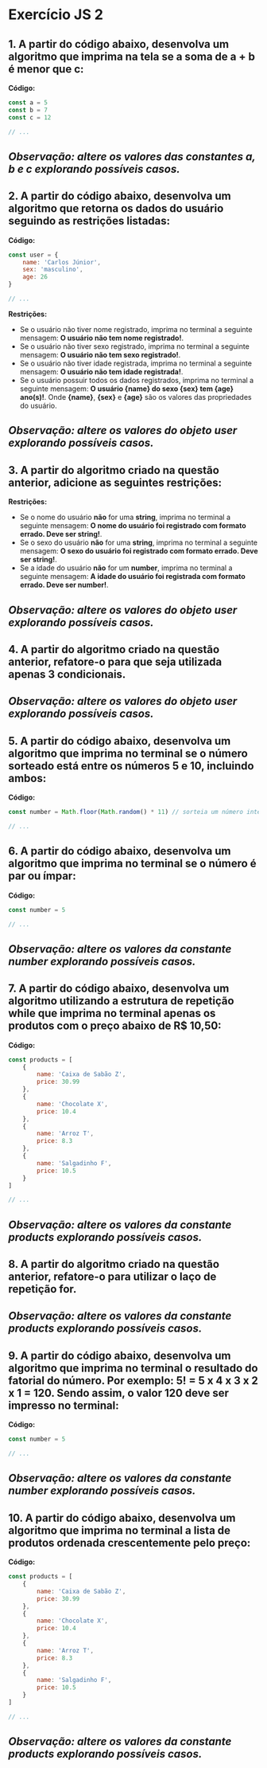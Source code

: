# Exercício JS 2

## 1. A partir do código abaixo, desenvolva um algoritmo que imprima na tela se a soma de a + b é menor que c:
**Código:**
```JavaScript
const a = 5
const b = 7
const c = 12

// ...
```

## ***Observação:** altere os valores das constantes **a**, **b** e **c** explorando possíveis casos.*

## 2. A partir do código abaixo, desenvolva um algoritmo que retorna os dados do usuário seguindo as restrições listadas:
**Código:**
```JavaScript
const user = {
    name: 'Carlos Júnior',
    sex: 'masculino',
    age: 26
}

// ...
```
**Restrições:**
- Se o usuário não tiver nome registrado, imprima no terminal a seguinte mensagem: **O usuário não tem nome registrado!**.
- Se o usuário não tiver sexo registrado, imprima no terminal a seguinte mensagem: **O usuário não tem sexo registrado!**.
- Se o usuário não tiver idade registrada, imprima no terminal a seguinte mensagem: **O usuário não tem idade registrada!**.
- Se o usuário possuir todos os dados registrados, imprima no terminal a seguinte mensagem: **O usuário {name} do sexo {sex} tem {age} ano(s)!**. Onde **{name}**, **{sex}** e **{age}** são os valores das propriedades do usuário.

## ***Observação:** altere os valores do objeto **user** explorando possíveis casos.*

## 3. A partir do algoritmo criado na questão anterior, adicione as seguintes restrições:
**Restrições:**
- Se o nome do usuário **não** for uma **string**, imprima no terminal a seguinte mensagem: **O nome do usuário foi registrado com formato errado. Deve ser string!**.
- Se o sexo do usuário **não** for uma **string**, imprima no terminal a seguinte mensagem: **O sexo do usuário foi registrado com formato errado. Deve ser string!**.
- Se a idade do usuário **não** for um **number**, imprima no terminal a seguinte mensagem: **A idade do usuário foi registrada com formato errado. Deve ser number!**.

## ***Observação:** altere os valores do objeto **user** explorando possíveis casos.*

## 4. A partir do algoritmo criado na questão anterior, refatore-o para que seja utilizada apenas 3 condicionais.

## ***Observação:** altere os valores do objeto **user** explorando possíveis casos.*

## 5. A partir do código abaixo, desenvolva um algoritmo que imprima no terminal se o número sorteado está entre os números 5 e 10, incluindo ambos:
**Código:**
```JavaScript
const number = Math.floor(Math.random() * 11) // sorteia um número inteiro entre 0 e 10 (incluindo 0 e 10)

// ...
```

## 6. A partir do código abaixo, desenvolva um algoritmo que imprima no terminal se o número é par ou ímpar:
**Código:**
```JavaScript
const number = 5

// ...
```

## ***Observação:** altere os valores da constante **number** explorando possíveis casos.*

## 7. A partir do código abaixo, desenvolva um algoritmo utilizando a estrutura de repetição **while** que imprima no terminal apenas os produtos com o preço abaixo de R$ 10,50:
**Código:**
```JavaScript
const products = [
    {
        name: 'Caixa de Sabão Z',
        price: 30.99
    },
    {
        name: 'Chocolate X',
        price: 10.4
    },
    {
        name: 'Arroz T',
        price: 8.3
    },
    {
        name: 'Salgadinho F',
        price: 10.5
    }
]

// ...
```

## ***Observação:** altere os valores da constante **products** explorando possíveis casos.*

## 8. A partir do algoritmo criado na questão anterior, refatore-o para utilizar o laço de repetição **for**.

## ***Observação:** altere os valores da constante **products** explorando possíveis casos.*

## 9. A partir do código abaixo, desenvolva um algoritmo que imprima no terminal o resultado do fatorial do número. Por exemplo: 5! = 5 x 4 x 3 x 2 x 1 = 120. Sendo assim, o valor 120 deve ser impresso no terminal:
**Código:**
```JavaScript
const number = 5

// ...
```

## ***Observação:** altere os valores da constante **number** explorando possíveis casos.*

## 10. A partir do código abaixo, desenvolva um algoritmo que imprima no terminal a lista de produtos ordenada crescentemente pelo preço:
**Código:**
```JavaScript
const products = [
    {
        name: 'Caixa de Sabão Z',
        price: 30.99
    },
    {
        name: 'Chocolate X',
        price: 10.4
    },
    {
        name: 'Arroz T',
        price: 8.3
    },
    {
        name: 'Salgadinho F',
        price: 10.5
    }
]

// ...
```

## ***Observação:** altere os valores da constante **products** explorando possíveis casos.*
